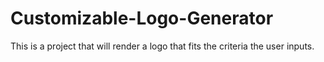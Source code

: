 # Customizable-Logo-Generator
This is a project that will render a logo that fits the criteria the user inputs. 
